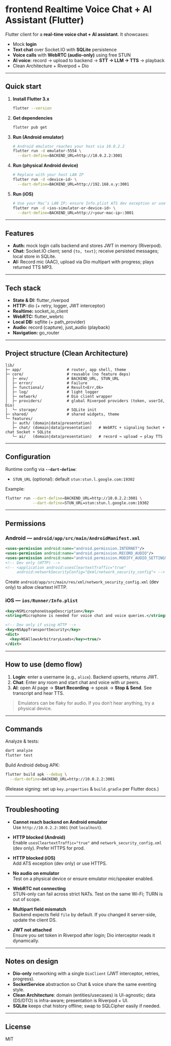 # frontend Realtime Voice Chat + AI Assistant (Flutter)

Flutter client for a **real-time voice chat + AI assistant**. It showcases:
- Mock **login**
- **Text chat** over Socket.IO with **SQLite** persistence
- **Voice calls** with **WebRTC (audio-only)** using free STUN
- **AI voice**: record → upload to backend → **STT → LLM → TTS** → playback
- Clean Architecture + Riverpod + Dio
---

## Quick start

1. **Install Flutter 3.x**
   ```bash
   flutter --version
   ```

2. **Get dependencies**
   ```bash
   flutter pub get
   ```

3. **Run (Android emulator)**
   ```bash
   # Android emulator reaches your host via 10.0.2.2
   flutter run -d emulator-5554 \
     --dart-define=BACKEND_URL=http://10.0.2.2:3001
   ```

4. **Run (physical Android device)**
   ```bash
   # Replace with your host LAN IP
   flutter run -d <device-id> \
     --dart-define=BACKEND_URL=http://192.168.x.y:3001
   ```

5. **Run (iOS)**
   ```bash
   # Use your Mac’s LAN IP; ensure Info.plist ATS dev exception or use HTTPS
   flutter run -d <ios-simulator-or-device-id> \
     --dart-define=BACKEND_URL=http://<your-mac-ip>:3001
   ```

---

## Features

- **Auth:** mock login calls backend and stores JWT in memory (Riverpod).
- **Chat:** Socket.IO client; send `{to, text}`; receive persisted messages; local store in SQLite.
- **AI:** Record mic (AAC), upload via Dio multipart with progress; plays returned TTS MP3.

---

## Tech stack

- **State & DI:** flutter_riverpod  
- **HTTP:** dio (+ retry, logger, JWT interceptor)  
- **Realtime:** socket_io_client  
- **WebRTC:** flutter_webrtc  
- **Local DB:** sqflite (+ path_provider)  
- **Audio:** record (capture), just_audio (playback)  
- **Navigation:** go_router

---

## Project structure (Clean Architecture)

```
lib/
├─ app/                    # router, app shell, theme
├─ core/                   # reusable (no feature deps)
│  ├─ env/                 # BACKEND_URL, STUN_URL
│  ├─ error/               # Failure
│  ├─ functional/          # Result<Err,Ok>
│  ├─ log/                 # light logger
│  ├─ network/             # Dio client wrapper
│  ├─ providers/           # global Riverpod providers (token, userId, Dio)
│  └─ storage/             # SQLite init
├─ shared/                 # shared widgets, theme
└─ features/
   ├─ auth/ (domain|data|presentation)
   ├─ chat/ (domain|data|presentation)   # WebRTC + signaling Socket + chat Socket + SQLite
   └─ ai/   (domain|data|presentation)   # record → upload → play TTS
```

---

## Configuration

Runtime config via **`--dart-define`**:

- `STUN_URL` (optional): default `stun:stun.l.google.com:19302`

Example:
```bash
flutter run --dart-define=BACKEND_URL=http://10.0.2.2:3001 \
            --dart-define=STUN_URL=stun:stun.l.google.com:19302
```

---

## Permissions

### Android — `android/app/src/main/AndroidManifest.xml`
```xml
<uses-permission android:name="android.permission.INTERNET"/>
<uses-permission android:name="android.permission.RECORD_AUDIO"/>
<uses-permission android:name="android.permission.MODIFY_AUDIO_SETTINGS"/>
<!-- Dev only (HTTP) -->
<!-- <application android:usesCleartextTraffic="true"
     android:networkSecurityConfig="@xml/network_security_config"> -->
```

Create `android/app/src/main/res/xml/network_security_config.xml` (dev only) to allow cleartext HTTP.

### iOS — `ios/Runner/Info.plist`
```xml
<key>NSMicrophoneUsageDescription</key>
<string>Microphone is needed for voice chat and voice queries.</string>

<!-- Dev only if using HTTP -->
<key>NSAppTransportSecurity</key>
<dict>
  <key>NSAllowsArbitraryLoads</key><true/>
</dict>
```

---

## How to use (demo flow)

1. **Login**: enter a username (e.g., `alice`). Backend upserts, returns JWT.
2. **Chat**: Enter any room and start chat and voice with ur peers.
4. **AI**: open AI page → **Start Recording** → speak → **Stop & Send**. See transcript and hear TTS.

> Emulators can be flaky for audio. If you don’t hear anything, try a physical device.

---

## Commands

Analyze & tests:
```bash
dart analyze
flutter test
```

Build Android debug APK:
```bash
flutter build apk --debug \
  --dart-define=BACKEND_URL=http://10.0.2.2:3001
```

(Release signing: set up `key.properties` & `build.gradle` per Flutter docs.)

---

## Troubleshooting

- **Cannot reach backend on Android emulator**  
  Use `http://10.0.2.2:3001` (not `localhost`).

- **HTTP blocked (Android)**  
  Enable `usesCleartextTraffic="true"` and `network_security_config.xml` (dev only). Prefer HTTPS for prod.

- **HTTP blocked (iOS)**  
  Add ATS exception (dev only) or use HTTPS.

- **No audio on emulator**  
  Test on a physical device or ensure emulator mic/speaker enabled.

- **WebRTC not connecting**  
  STUN-only can fail across strict NATs. Test on the same Wi-Fi; TURN is out of scope.

- **Multipart field mismatch**  
  Backend expects field `file` by default. If you changed it server-side, update the client DS.

- **JWT not attached**  
  Ensure you set token in Riverpod after login; Dio interceptor reads it dynamically.

---

## Notes on design

- **Dio-only** networking with a single `DioClient` (JWT interceptor, retries, progress).
- **SocketService** abstraction so Chat & voice share the same eventing style.
- **Clean Architecture**: domain (entities/usecases) is UI-agnostic; data (DS/DTO) is infra-aware; presentation is Riverpod + UI.
- **SQLite** keeps chat history offline; swap to SQLCipher easily if needed.

---

## License
MIT
